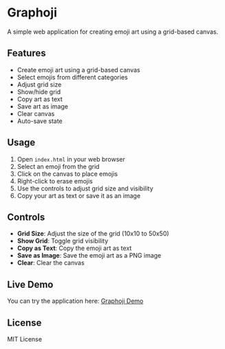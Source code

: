 # Graphoji

A simple web application for creating emoji art using a grid-based canvas.

## Features

- Create emoji art using a grid-based canvas
- Select emojis from different categories
- Adjust grid size
- Show/hide grid
- Copy art as text
- Save art as image
- Clear canvas
- Auto-save state

## Usage

1. Open `index.html` in your web browser
2. Select an emoji from the grid
3. Click on the canvas to place emojis
4. Right-click to erase emojis
5. Use the controls to adjust grid size and visibility
6. Copy your art as text or save it as an image

## Controls

- **Grid Size**: Adjust the size of the grid (10x10 to 50x50)
- **Show Grid**: Toggle grid visibility
- **Copy as Text**: Copy the emoji art as text
- **Save as Image**: Save the emoji art as a PNG image
- **Clear**: Clear the canvas

## Live Demo

You can try the application here: [Graphoji Demo](https://steew.github.io/graphoji/)

## License

MIT License 